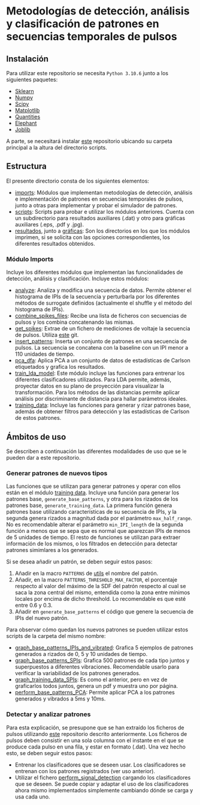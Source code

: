 # Metodologías de detección, análisis y clasificación de patrones en secuencias temporales de pulsos

## Instalación
Para utilizar este repositorio se necesita `Python 3.10.6` junto a los siguientes paquetes:
* [Sklearn](https://scikit-learn.org/stable/install.html)
* [Numpy](https://numpy.org/install/)
* [Scipy](https://scipy.org/install/)
* [Matplotlib](https://matplotlib.org/stable/users/installing/index.html)
* [Quantities](https://pypi.org/project/quantities/)
* [Elephant](https://elephant.readthedocs.io/en/v0.7.0/install.html)
* [Joblib](https://joblib.readthedocs.io/en/stable/)

A parte, se necesitará instalar [este](https://github.com/angellareo/bio-utils) repositorio ubicando su carpeta principal a la altura del directorio scripts.

## Estructura
El presente directorio consta de los siguientes elementos:
* [imports](imports/): Módulos que implementan metodologías de detección, análisis e implementación de patrones en secuencias temporales de pulsos, junto a otras para implementar y probar el simulador de patrones.
* [scripts](scripts/): Scripts para probar e utilizar los módulos anteriores. Cuenta con un subdirectorio para resultados auxiliares (.dat) y otro para gráficas auxiliares (.eps, .pdf y .jpg).
* [resultados](resultados/), junto a [gráficas](graficas/): Son los directorios en los que los módulos imprimen, si se solicita con las opciones correspondientes, los diferentes resultados obtenidos.

### Módulo Imports
Incluye los diferentes módulos que implementan las funcionalidades de detección, análisis y clasificación. Incluye estos módulos:
* [analyze](imports/analyze.py): Analiza y modifica una secuencia de datos. Permite obtener el histograma de IPIs de la secuencia y perturbarla por los diferentes métodos de surrogate definidos (actualmente el shuffle y el método del histograma de IPIs).
* [combine_spikes_files](imports/combine_spikes_files.py): Recibe una lista de ficheros con secuencias de pulsos y los combina concatenando las mismas.
* [get_spikes](imports/get_spikes.py): Extrae de un fichero de mediciones de voltaje la secuencia de pulsos. Utiliza [este](https://github.com/angellareo/bio-utils) git.
* [insert_patterns](imports/insert_patterns.py): Inserta un conjunto de patrones en una secuencia de pulsos. La secuencia se concatena con la baseline con un IPI menor a 110 unidades de tiempo.
* [pca_dfa](imports/pca_dfa.py): Aplica PCA a un conjunto de datos de estadísticas de Carlson etiquetados y grafica los resultados.
* [train_lda_model](imports/train_lda_model.py): Este módulo incluye las funciones para entrenar los diferentes clasificadores utilizados. Para LDA permite, además, proyectar datos en su plano de proyección para visualizar la transformación. Para los métodos de las distancias permite aplicar análisis por discriminante de distancia para hallar parámetros ideales.
* [training_data](imports/training_data.py): Incluye las funciones para generar y rizar patrones base, además de obtener filtros para detección y las estadísticas de Carlson de estos patrones.

## Ámbitos de uso
Se describen a continuación las diferentes modalidades de uso que se le pueden dar a este repositorio.

### Generar patrones de nuevos tipos
Las funciones que se utilizan para generar patrones y operar con ellos están en el módulo [training data](imports/training_data.py). Incluye una función para generar los patrones base, `generate_base_patterns`, y otra para los rizados de los patrones base, `generate_training_data`. La primera función genera patrones base utilizando características de su secuencia de IPIs, y la segunda genera rizados a magnitud dada por el parámetro `max_half_range`. No es recomendable alterar el parámetro `min_IPI_length` de la segunda función a menos que se sepa que es normal que aparezcan IPIs de menos de 5 unidades de tiempo. El resto de funciones se utilizan para extraer información de los mismos, o los filtrados en detección para detectar patrones simimlares a los generados.

Si se desea añadir un patrón, se deben seguir estos pasos:
1. Añadir en la macro `PATTERNS` de [utils](imports/support/utils.py) el nombre del patrón.
2. Añadir, en la macro `PATTERNS_THRESHOLD_MAX_FACTOR`, el porcentaje respecto al valor del máximo de la SDF del patrón respecto al cual se saca la zona central del mismo, entendida como la zona entre mínimos locales por encima de dicho threshold. Lo recomendable es que esté entre 0.6 y 0.3.
3. Añadir en `generate_base_patterns` el código que genere la secuencia de IPIs del nuevo patrón.

Para observar cómo quedan los nuevos patrones se pueden utilizar estos scripts de la carpeta del mismo nombre:
* [graph_base_patterns_IPIs_and_vibrated](scripts/graph_base_patterns_IPIs_and_vibrated.py): Grafica 5 ejemplos de patrones generados a rizados de 0, 5 y 10 unidades de tiempo.
* [graph_base_patterns_SPIs](scripts/graph_base_patterns_SPIs.py): Grafica 500 patrones de cada tipo juntos y superpuestos a diferentes vibraciones. Recomendable usarlo para verificar la variabilidad de los patrones generados.
* [graph_training_data_SPIs](scripts/graph_training_data_SPIs.py): Es como el anterior, pero en vez de graficarlos todos juntos, genera un pdf y muestra uno por página.
* [perform_base_patterns_PCA](scripts/perform_base_patterns_PCA.py): Permite aplicar PCA a los patrones generados y vibrados a 5ms y 10ms.

### Detectar y analizar patrones
Para esta explicación, se presupone que se han extraído los ficheros de pulsos utilizando [este](https://github.com/angellareo/bio-utils) repositorio descrito anteriormente. Los ficheros de pulsos deben consistir en una sola columna con el instante en el que se produce cada pulso en una fila, y estar en formato (.dat). Una vez hecho esto, se deben seguir estos pasos:

* Entrenar los clasificadores que se deseen usar. Los clasificadores se entrenan con los patrones registrados (ver uso anterior).
* Utilizar el fichero [perform_signal_detection](scripts/perform_signal_detection.py) cargando los clasificadores que se deseen. Se puede copiar y adaptar el uso de los clasificadores ahora mismo implementados simplemente cambiando dónde se carga y usa cada uno.
